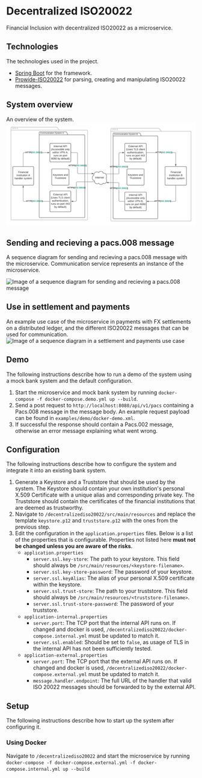 # Decentralized ISO20022
Financial Inclusion with decentralized ISO20022 as a microservice.

## Technologies
The technologies used in the project. 
- [Spring Boot](https://github.com/spring-projects/spring-boot) for the framework.
- [Prowide-ISO20022](https://github.com/prowide/prowide-iso20022) for parsing, creating and manipulating ISO20022 messages.

## System overview
An overview of the system.
![Image of the system overview](images/system-overview.png)

## Sending and recieving a pacs.008 message
A sequence diagram for sending and recieving a pacs.008 message with the microservice. Communication service represents an instance of the microservice.

![Image of a sequence diagram for sending and recieving a pacs.008 message](images/sequence-diagram-01.png)

## Use in settlement and payments
An example use case of the microservice in payments with FX settlements on a distributed ledger, and the different ISO20022 messages that can be used for communication.
![Image of a sequence diagram in a settlement and payments use case](images/sequence-diagram-02.png)

## Demo
The following instructions describe how to run a demo of the system using a mock bank system and the default configuration.
   1. Start the microservice and mock bank system by running `docker-compose -f docker-compose.demo.yml up --build`.
   2. Send a post request to `http://localhost:8080/api/v1/pacs` containing a Pacs.008 message in the message body.
      An example request payload can be found in `examples/demo/docker-demo.xml`.
   3. If successful the response should contain a Pacs.002 message, otherwise an error message explaining what went wrong.

## Configuration
The following instructions describe how to configure the system and integrate it into an existing bank system.
   1. Generate a Keystore and a Truststore that should be used by the system. The Keystore should contain your own institution's
      personal X.509 Certificate with a unique alias and corresponding private key. The Truststore should contain the certificates of the financial
	  institutions that are deemed as trustworthy.
   2. Navigate to `/decentralizediso20022/src/main/resources` and replace the template `keystore.p12` and `truststore.p12` with the ones
      from the previous step.
   3. Edit the configuration in the `application.properties` files. Below is a list of the properties that is configurable. Properties
      not listed here **must not be changed unless you are aware of the risks**.
	  -  `application.properties`
         - `server.ssl.key-store`: The path to your keystore. This field should always be `/src/main/resources/<keystore-filename>`.
         - `server.ssl.key-store-password`: The password of your keystore.
         - `server.ssl.keyAlias`: The alias of your personal X.509 certificate within the keystore.
         - `server.ssl.trust-store`:  The path to your truststore. This field should always be `/src/main/resources/<truststore-filename>`.
         - `server.ssl.trust-store-password`: The password of your truststore.
      - `application-internal.properties`
         - `server.port`: The TCP port that the internal API runs on. If changed and docker is used,
                          `/decentralizediso20022/docker-compose.internal.yml` must be updated to match it.
		 - `server.ssl.enabled`: Should be set to `false`, as usage of TLS in the internal API has not been sufficiently tested.
	  - `application-external.properties`
         - `server.port`: The TCP port that the external API runs on. If changed and docker is used,
                          `/decentralizediso20022/docker-compose.external.yml` must be updated to match it.
		 - `message.handler.endpoint`: The full URL of the handler that valid ISO 20022 messages should be forwarded to by the external API.

## Setup
The following instructions describe how to start up the system after configuring it.

### Using Docker
Navigate to `/decentralizediso20022` and start the microservice by running
`docker-compose -f docker-compose.external.yml -f docker-compose.internal.yml up --build`